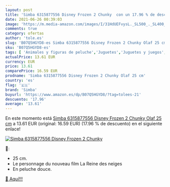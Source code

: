 ```yaml
---
layout: post
title: 'Simba 6315877556 Disney Frozen 2 Chunky  con un 17.96 % de descuento'
date: 2021-06-26 00:39:03
image: 'https://m.media-amazon.com/images/I/31HdUEFvysL._SL500_._SL400_.jpg'
comments: true
category: ofertas
author: 'tole.es'
slug: 'B07Q5HGYD8-es Simba 6315877556 Disney Frozen 2 Chunky Olaf 25 cm'
sku: 'B07Q5HGYD8-es'
tags: [ 'Animales y figuras de peluche','Juguetes','Juguetes y juegos','Peluches','simba', ]
actualPrice: 13.61 EUR
currency: EUR
price: 13.61
comparePrice: 16.59 EUR
prodname: 'Simba 6315877556 Disney Frozen 2 Chunky Olaf 25 cm'
country: 'es'
flag: '🇪🇸'
brand: 'Simba'
buyurl: 'https://www.amazon.es/dp/B07Q5HGYD8/?tag=tolees-21'
descuento: '17.96'
average: '13.61'
---
```


En este momento está [Simba 6315877556 Disney Frozen 2 Chunky Olaf 25 cm](https://www.amazon.es/dp/B07Q5HGYD8/?tag=tolees-21) a 13.61 EUR (original: 16.59 EUR) (17.96 %  de descuento) en el siguiente enlace!

[![Simba 6315877556 Disney Frozen 2 Chunky ](https://m.media-amazon.com/images/I/31HdUEFvysL._SL500_._SL400_.jpg)](https://www.amazon.es/dp/B07Q5HGYD8/?tag=tolees-21)

🔎:

- 25 cm.
- Le personnage du nouveau film La Reine des neiges
- En peluche douce.

[🛒 Aquí!!!](https://www.amazon.es/dp/B07Q5HGYD8/?tag=tolees-21)
